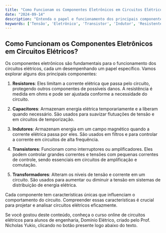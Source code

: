 ```yaml
---
title: "Como Funcionam os Componentes Eletrônicos em Circuitos Elétricos?"
date: "2024-09-14"
description: "Entenda o papel e funcionamento dos principais componentes eletrônicos em circuitos elétricos."
keywords: ['Tensão', 'Eletrônico', 'Transistor', 'Indutor', 'Resistente', 'Capacitor', 'Transformador']
---
```


## Como Funcionam os Componentes Eletrônicos em Circuitos Elétricos?

Os componentes eletrônicos são fundamentais para o funcionamento dos circuitos elétricos, cada um desempenhando um papel específico. Vamos explorar alguns dos principais componentes:

1. **Resistores**: Eles limitam a corrente elétrica que passa pelo circuito, protegendo outros componentes de possíveis danos. A resistência é medida em ohms e pode ser ajustada conforme a necessidade do circuito.

2. **Capacitores**: Armazenam energia elétrica temporariamente e a liberam quando necessário. São usados para suavizar flutuações de tensão e em circuitos de temporização.

3. **Indutores**: Armazenam energia em um campo magnético quando a corrente elétrica passa por eles. São usados em filtros e para controlar a corrente em circuitos de alta frequência.

4. **Transistores**: Funcionam como interruptores ou amplificadores. Eles podem controlar grandes correntes e tensões com pequenas correntes de controle, sendo essenciais em circuitos de amplificação e comutação.

5. **Transformadores**: Alteram os níveis de tensão e corrente em um circuito. São usados para aumentar ou diminuir a tensão em sistemas de distribuição de energia elétrica.

Cada componente tem características únicas que influenciam o comportamento do circuito. Compreender essas características é crucial para projetar e analisar circuitos elétricos eficazmente.

Se você gostou deste conteúdo, conheça o curso online de circuitos elétricos para alunos de engenharia, Domínio Elétrico, criado pelo Prof. Nicholas Yukio, clicando no botão presente logo abaixo do texto.